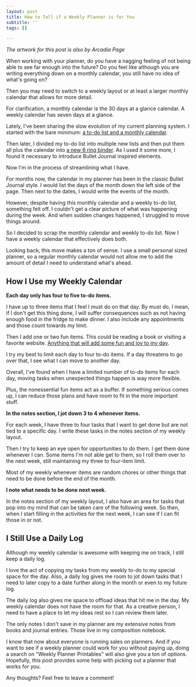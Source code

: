 ```yaml
---
layout: post
title: How to Tell if a Weekly Planner is for You
subtitle: ''
tags: []

---
```

_The artwork for this post is also by Arcadia Page_

When working with your planner, do you have a nagging feeling of not being able to see far enough into the future? Do you feel like although you are writing everything down on a monthly calendar, you still have no idea of what's going on?

Then you may need to switch to a weekly layout or at least a larger monthly calendar that allows for more detail.

For clarification, a monthly calendar is the 30 days at a glance calendar. A weekly calendar has seven days at a glance.

Lately, I've been sharing the slow evolution of my current planning system. I started with the bare minimum:  [a to-do list and a monthly calendar](https://arcadiapage.com/2020-08-28-how-to-plan-when-life-is-chaotic/).

Then later, I divided my to-do list into multiple new lists and then put them all plus the calendar into [a new 6 ring binder](https://arcadiapage.com/2020-09-19-how-to-build-a-planner-from-scratch/). As I used it some more, I found it necessary to introduce Bullet Journal inspired elements.

Now I'm in the process of streamlining what I have.

For months now, the calendar in my planner has been in the classic Bullet Journal style. I would list the days of the month down the left side of the page. Then next to the dates, I would write the events of the month.

However, despite having this monthly calendar and a weekly to-do list, something felt off. I couldn't get a clear picture of what was happening during the week. And when sudden changes happened, I struggled to move things around.

So I decided to scrap the monthly calendar and weekly to-do list. Now I have a weekly calendar that effectively does both.

Looking back, this move makes a ton of sense. I use a small personal sized planner, so a regular monthly calendar would not allow me to add the amount of detail I need to understand what's ahead.

## How I Use my Weekly Calendar

**Each day only has four to five to-do items.**

I have up to three items that I feel I must do on that day. By must do, I mean, if I don't get this thing done, I will suffer consequences such as not having enough food in the fridge to make dinner. I also include any appointments and those count towards my limit.

Then I add one or two fun items. This could be reading a book or visiting a favorite website. [Anything that will add some fun and joy to my day](https://arcadiapage.com/2020-11-30-3-lists-that-have-improved-my-wellbeing-as-an-infp/).

I try my best to limit each day to four to-do items. If a day threatens to go over that, I see what I can move to another day.

Overall, I've found when I have a limited number of to-do items for each day, moving tasks when unexpected things happen is way more flexible.

Plus, the nonessential fun items act as a buffer. If something serious comes up, I can reduce those plans and have room to fit in the more important stuff.

**In the notes section, I jot down 3 to 4 whenever items.**

For each week, I have three to four tasks that I want to get done but are not tied to a specific day. I write these tasks in the notes section of my weekly layout.

Then I try to keep an eye open for opportunities to do them. I get them done whenever I can. Some items I'm not able get to them, so I roll them over to the next week, still maintaining my three to four-item limit.

Most of my weekly whenever items are random chores or other things that need to be done before the end of the month.

**I note what needs to be done next week.**

In the notes section of my weekly layout, I also have an area for tasks that pop into my mind that can be taken care of the following week. So then, when I start filling in the activities for the next week, I can see if I can fit those in or not.

## I Still Use a Daily Log

Although my weekly calendar is awesome with keeping me on track, I still keep a daily log.

I love the act of copying my tasks from my weekly to-do to my special space for the day.  Also, a daily log gives me room to jot down tasks that I need to later copy to a date further along in the month or even to my future log.

The daily log also gives me space to offload ideas that hit me in the day. My weekly calendar does not have the room for that. As a creative person, I need to have a place to let my ideas rest so I can review them later.

The only notes I don't save in my planner are my extensive notes from books and journal entries. Those live in my composition notebook.

I know that now about everyone is running sales on planners. And if you want to see if a weekly planner could work for you without paying up, doing a search on "Weekly Planner Printables" will also give you a ton of options. Hopefully, this post provides some help with picking out a planner that works for you.

Any thoughts? Feel free to leave a comment!